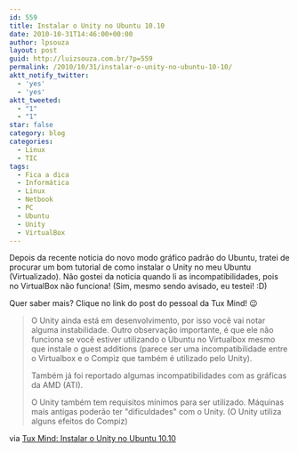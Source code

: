 ```yaml
---
id: 559
title: Instalar o Unity no Ubuntu 10.10
date: 2010-10-31T14:46:00+00:00
author: lpsouza
layout: post
guid: http://luizsouza.com.br/?p=559
permalink: /2010/10/31/instalar-o-unity-no-ubuntu-10-10/
aktt_notify_twitter:
  - 'yes'
  - 'yes'
aktt_tweeted:
  - "1"
  - "1"
star: false
category: blog
categories:
  - Linux
  - TIC
tags:
  - Fica a dica
  - Informática
  - Linux
  - Netbook
  - PC
  - Ubuntu
  - Unity
  - VirtualBox
---
```

Depois da recente noticia do novo modo gráfico padrão do Ubuntu, tratei de procurar um bom tutorial de como instalar o Unity no meu Ubuntu (Virtualizado). Não gostei da noticia quando li as incompatibilidades, pois no VirtualBox não funciona! (Sim, mesmo sendo avisado, eu testei! :D)

Quer saber mais? Clique no link do post do pessoal da Tux Mind! 😉

> O Unity ainda está em desenvolvimento, por isso você vai notar alguma instabilidade. Outro observação importante, é que ele não funciona se você estiver utilizando o Ubuntu no Virtualbox mesmo que instale o guest additions (parece ser uma incompatibilidade entre o Virtualbox e o Compiz que também é utilizado pelo Unity).
>
> Também já foi reportado algumas incompatibilidades com as gráficas da AMD (ATI).
>
> O Unity também tem requisitos mínimos para ser utilizado. Máquinas mais antigas poderão ter "dificuldades" com o Unity. (O Unity utiliza alguns efeitos do Compiz)

via [Tux Mind: Instalar o Unity no Ubuntu 10.10](http://tuxmind.blogspot.com/2010/10/instalar-unity-no-ubuntu-1010.html)
